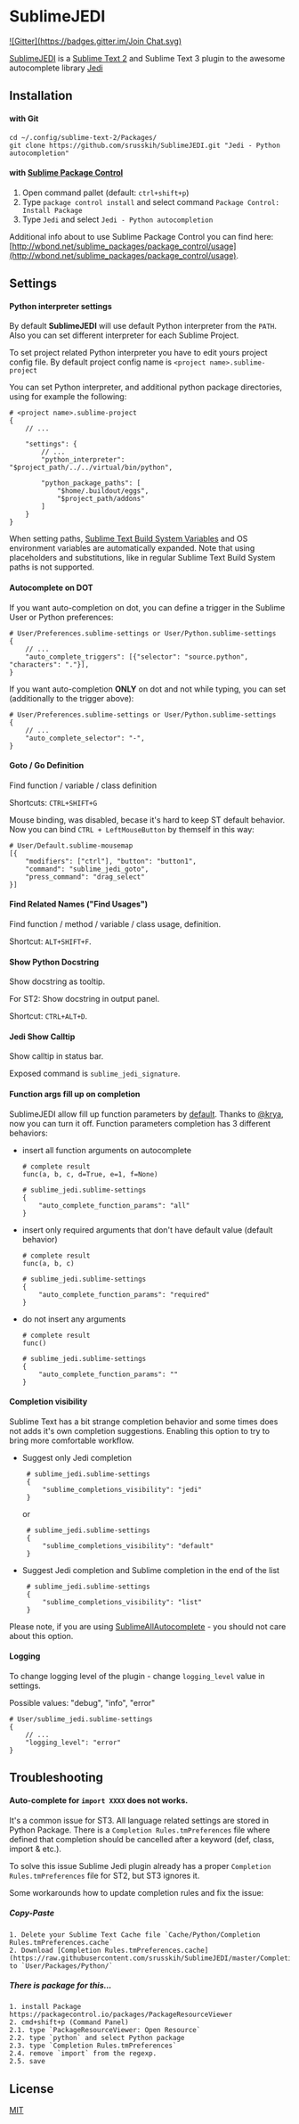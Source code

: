 SublimeJEDI
============

[![Gitter](https://badges.gitter.im/Join Chat.svg)](https://gitter.im/srusskih/SublimeJEDI?utm_source=badge&utm_medium=badge&utm_campaign=pr-badge&utm_content=badge)

[SublimeJEDI](https://github.com/srusskih/SublimeJEDI) is a [Sublime Text 2](http://www.sublimetext.com/) and Sublime Text 3 plugin
to the awesome autocomplete library [Jedi](https://github.com/davidhalter/jedi)


Installation
------------

#### with Git

    cd ~/.config/sublime-text-2/Packages/
    git clone https://github.com/srusskih/SublimeJEDI.git "Jedi - Python autocompletion"


#### with [Sublime Package Control](http://wbond.net/sublime_packages/package_control)

 1. Open command pallet (default: `ctrl+shift+p`)
 2. Type `package control install` and select command `Package Control: Install Package`
 3. Type `Jedi` and select `Jedi - Python autocompletion`

Additional info about to use Sublime Package Control you can find here: [http://wbond.net/sublime_packages/package_control/usage](http://wbond.net/sublime_packages/package_control/usage).

Settings
--------

#### Python interpreter settings

By default **SublimeJEDI** will use default Python interpreter from the `PATH`.
Also you can set different interpreter for each Sublime Project.

To set project related Python interpreter you have to edit yours project config file.
By default project config name is `<project name>.sublime-project`

You can set Python interpreter, and additional python package directories, using for example the following:

    # <project name>.sublime-project
    {
        // ...

        "settings": {
            // ...
            "python_interpreter": "$project_path/../../virtual/bin/python",

            "python_package_paths": [
                "$home/.buildout/eggs",
                "$project_path/addons"
            ]
        }
    }

When setting paths, [Sublime Text Build System Variables](http://docs.sublimetext.info/en/latest/reference/build_systems.html#build-system-variables) and OS environment variables are automatically expanded.
Note that using placeholders and substitutions, like in regular Sublime Text Build System paths is not supported.


#### Autocomplete on DOT

If you want auto-completion on dot, you can define a trigger in the
Sublime User or Python preferences:

    # User/Preferences.sublime-settings or User/Python.sublime-settings
    {
        // ...
        "auto_complete_triggers": [{"selector": "source.python", "characters": "."}],
    }

If you want auto-completion **ONLY** on dot and not while typing, you can
set (additionally to the trigger above):


    # User/Preferences.sublime-settings or User/Python.sublime-settings
    {
        // ...
        "auto_complete_selector": "-",
    }


#### Goto / Go Definition

Find function / variable / class definition

Shortcuts: `CTRL+SHIFT+G`

Mouse binding, was disabled, becase it's hard to keep ST default behavior.
Now you can bind `CTRL + LeftMouseButton` by themself in this way:

    # User/Default.sublime-mousemap
    [{
        "modifiers": ["ctrl"], "button": "button1",
        "command": "sublime_jedi_goto",
        "press_command": "drag_select"
    }]


#### Find Related Names ("Find Usages")

Find function / method / variable / class usage, definition.

Shortcut: `ALT+SHIFT+F`.


#### Show Python Docstring

Show docstring as tooltip.

For ST2:
	Show docstring in output panel.

Shortcut: `CTRL+ALT+D`.


#### Jedi Show Calltip

Show calltip in status bar.

Exposed command is `sublime_jedi_signature`.


#### Function args fill up on completion

SublimeJEDI allow fill up function parameters by [default](sublime_jedi.sublime-settings#12).
Thanks to [@krya](https://github.com/krya), now you can turn it off.
Function parameters completion has 3 different behaviors:

  - insert all function arguments on autocomplete

        # complete result
        func(a, b, c, d=True, e=1, f=None)

        # sublime_jedi.sublime-settings
        {
            "auto_complete_function_params": "all"
        }


  - insert only required arguments that don't have default value (default behavior)

        # complete result
        func(a, b, c)

        # sublime_jedi.sublime-settings
        {
            "auto_complete_function_params": "required"
        }

  - do not insert any arguments

        # complete result
        func()

        # sublime_jedi.sublime-settings
        {
            "auto_complete_function_params": ""
        }

#### Completion visibility

Sublime Text has a bit strange completion behavior and some times does not adds it's own completion suggestions.
Enabling this option to try to bring more comfortable workflow.

 - Suggest only Jedi completion

        # sublime_jedi.sublime-settings
        {
            "sublime_completions_visibility": "jedi"
        }

   or

        # sublime_jedi.sublime-settings
        {
            "sublime_completions_visibility": "default"
        }

 - Suggest Jedi completion and Sublime completion in the end of the list

        # sublime_jedi.sublime-settings
        {
            "sublime_completions_visibility": "list"
        }

Please note, if you are using [SublimeAllAutocomplete](https://github.com/alienhard/SublimeAllAutocomplete) - you should not care about this option.


#### Logging

To change logging level of the plugin - change `logging_level` value in settings.

Possible values: "debug", "info", "error"


    # User/sublime_jedi.sublime-settings
    {
        // ...
		"logging_level": "error"
    }


Troubleshooting
---------------

#### Auto-complete for `import XXXX` does not works.

It's a common issue for ST3.
All language related settings are stored in Python Package.
There is a `Completion Rules.tmPreferences` file where defined that completion should be cancelled after a keyword (def, class, import & etc.).

To solve this issue Sublime Jedi plugin already has a proper `Completion Rules.tmPreferences` file for ST2, but ST3 ignores it.

Some workarounds how to update completion rules and fix the issue:

##### Copy-Paste

    1. Delete your Sublime Text Cache file `Cache/Python/Completion Rules.tmPreferences.cache`
    2. Download [Completion Rules.tmPreferences.cache](https://raw.githubusercontent.com/srusskih/SublimeJEDI/master/Completion%20Rules.tmPreferences) to `User/Packages/Python/`

##### There is package for this...

    1. install Package https://packagecontrol.io/packages/PackageResourceViewer
    2. cmd+shift+p (Command Panel)
    2.1. type `PackageResourceViewer: Open Resource`
    2.2. type `python` and select Python package
    2.3. type `Completion Rules.tmPreferences`
    2.4. remove `import` from the regexp.
    2.5. save


License
-------

[MIT](/LICENSE.txt)
